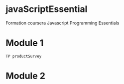 # javaScriptEssential
Formation coursera Javascript Programming Essentials
# Module 1
    TP productSurvey
# Module 2
